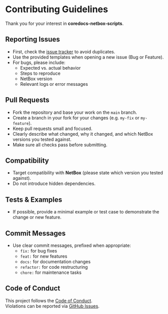# Contributing Guidelines

Thank you for your interest in **coredocs-netbox-scripts**.

## Reporting Issues
- First, check the [issue tracker](../../issues) to avoid duplicates.
- Use the provided templates when opening a new issue (Bug or Feature).
- For bugs, please include:
  - Expected vs. actual behavior
  - Steps to reproduce
  - NetBox version
  - Relevant logs or error messages

## Pull Requests
- Fork the repository and base your work on the `main` branch.
- Create a branch in your fork for your changes (e.g. `my-fix` or `my-feature`).
- Keep pull requests small and focused.
- Clearly describe what changed, why it changed, and which NetBox versions you tested against.
- Make sure all checks pass before submitting.

## Compatibility
- Target compatibility with **NetBox** (please state which version you tested against).
- Do not introduce hidden dependencies.

## Tests & Examples
- If possible, provide a minimal example or test case to demonstrate the change or new feature.

## Commit Messages
- Use clear commit messages, prefixed when appropriate:
  - `fix:` for bug fixes  
  - `feat:` for new features  
  - `docs:` for documentation changes  
  - `refactor:` for code restructuring  
  - `chore:` for maintenance tasks

## Code of Conduct
This project follows the [Code of Conduct](./CODE_OF_CONDUCT.md).  
Violations can be reported via [GitHub Issues](../../issues).
